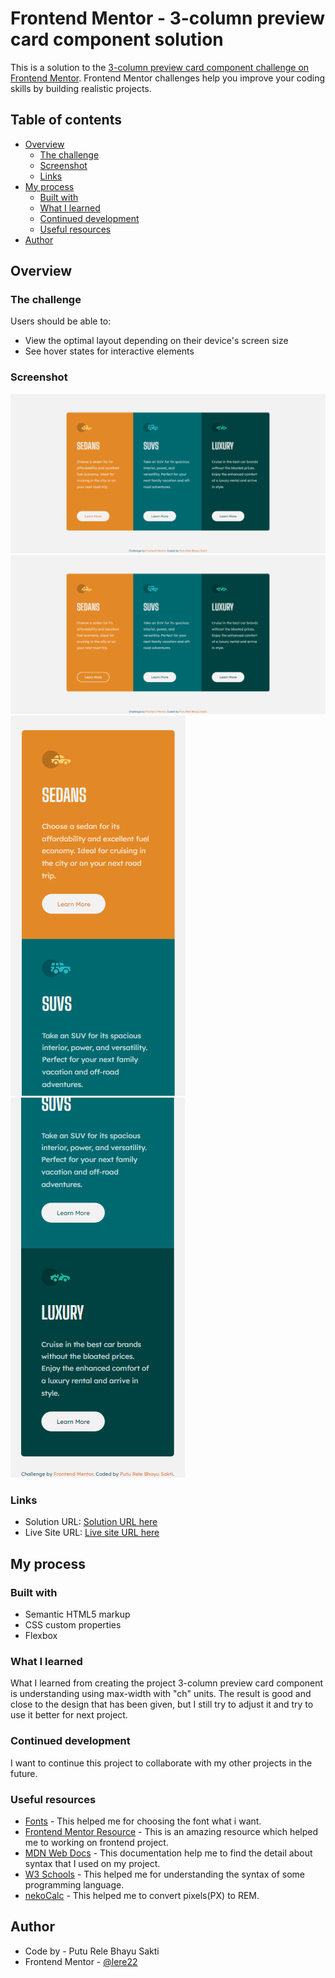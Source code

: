 # Frontend Mentor - 3-column preview card component solution

This is a solution to the [3-column preview card component challenge on Frontend Mentor](https://www.frontendmentor.io/challenges/3column-preview-card-component-pH92eAR2-). Frontend Mentor challenges help you improve your coding skills by building realistic projects.

## Table of contents

- [Overview](#overview)
  - [The challenge](#the-challenge)
  - [Screenshot](#screenshot)
  - [Links](#links)
- [My process](#my-process)
  - [Built with](#built-with)
  - [What I learned](#what-i-learned)
  - [Continued development](#continued-development)
  - [Useful resources](#useful-resources)
- [Author](#author)

## Overview

### The challenge

Users should be able to:

- View the optimal layout depending on their device's screen size
- See hover states for interactive elements

### Screenshot

![Desktop Design](./screenshot/desktop-design.png)
![Active States Design](./screenshot/active-states.png)
![Mobile Design 01](./screenshot/mobile-design-1.png)
![Mobile Design 02](./screenshot/mobile-design-2.png)

### Links

- Solution URL: [Solution URL here](https://www.frontendmentor.io/solutions/3column-preview-card-component-using-flexbox-HwZXWSIXkd)
- Live Site URL: [Live site URL here](https://lere22.github.io/3-column-preview-card-component/)

## My process

### Built with

- Semantic HTML5 markup
- CSS custom properties
- Flexbox

### What I learned

What I learned from creating the project 3-column preview card component is understanding using max-width with "ch" units. The result is good and close to the design that has been given, but I still try to adjust it and try to use it better for next project.

### Continued development

I want to continue this project to collaborate with my other projects in the future.

### Useful resources

- [Fonts](https://fonts.google.com/) - This helped me for choosing the font what i want.
- [Frontend Mentor Resource](https://www.frontendmentor.io/resources) - This is an amazing resource which helped me to working on frontend project.
- [MDN Web Docs](https://developer.mozilla.org/en-US/docs/Web/CSS) - This documentation help me to find the detail about syntax that I used on my project.
- [W3 Schools](https://www.w3schools.com/) - This helped me for understanding the syntax of some programming language.
- [nekoCalc](https://www.w3schools.com/) - This helped me to convert pixels(PX) to REM.

## Author

- Code by - Putu Rele Bhayu Sakti
- Frontend Mentor - [@lere22](https://www.frontendmentor.io/profile/lere22)
